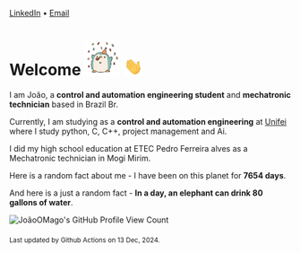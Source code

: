 [LinkedIn](https://www.linkedin.com/in/joão-pedro-gozzoli-b95641301/) &bull;
[Email](joaopedrogozzoli@gmail.com)

# Welcome <img src="happy.gif" height="64px" /> <img src="wave.gif" height="32px" />

I am João, a  **control and automation engineering student** and **mechatronic technician** based in Brazil Br.

Currently, I am studying as a **control and automation engineering** at [Unifei](https://unifei.edu.br) where I study python, C, C++, project management and Ai.

I did my high school education at ETEC Pedro Ferreira alves as a Mechatronic technician in Mogi Mirim.

Here is a random fact about me - I have been on this planet for **7654 days**.

And here is a just a random fact -  **In a day, an elephant can drink 80 gallons of water**.

![JoãoOMago's GitHub Profile View Count](https://komarev.com/ghpvc/?username=JoaoOMago)

<sub>Last updated by Github Actions on 13 Dec, 2024.</sub>
